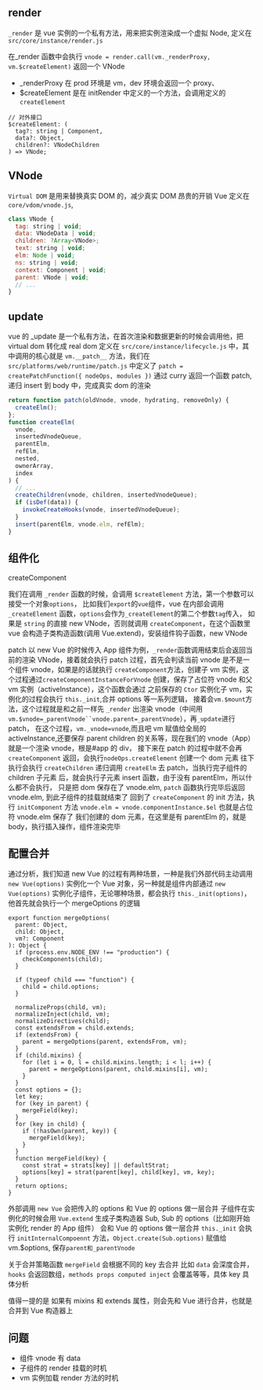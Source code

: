## render

`_render` 是 vue 实例的一个私有方法，用来把实例渲染成一个虚拟 Node, 定义在 `src/core/instance/render.js`

在\_render 函数中会执行 `vnode = render.call(vm._renderProxy, vm.$createElement)` 返回一个 VNode

- \_renderProxy 在 prod 环境是 vm，dev 环境会返回一个 proxy、
- \$createElement 是在 initRender 中定义的一个方法，会调用定义的 `createElement`

```flow js
// 对外接口
$createElement: (
  tag?: string | Component,
  data?: Object,
  children?: VNodeChildren
) => VNode;
```

## VNode

`Virtual DOM` 是用来替换真实 DOM 的，减少真实 DOM 昂贵的开销
Vue 定义在 `core/vdom/vnode.js`,

```js
class VNode {
  tag: string | void;
  data: VNodeData | void;
  children: ?Array<VNode>;
  text: string | void;
  elm: Node | void;
  ns: string | void;
  context: Component | void;
  parent: VNode | void;
  // ...
}
```

## update

vue 的 \_update 是一个私有方法，在首次渲染和数据更新的时候会调用他，把 virtual dom 转化成 real dom
定义在 `src/core/instance/lifecycle.js` 中，其中调用的核心就是 `vm.__patch__` 方法，我们在
`src/platforms/web/runtime/patch.js` 中定义了 `patch = createPatchFunction({ nodeOps, modules })`
通过 curry 返回一个函数 patch, 递归 insert 到 body 中，完成真实 dom 的渲染

```js
return function patch(oldVnode, vnode, hydrating, removeOnly) {
  createElm();
};
function createElm(
  vnode,
  insertedVnodeQueue,
  parentElm,
  refElm,
  nested,
  ownerArray,
  index
) {
  // ...
  createChildren(vnode, children, insertedVnodeQueue);
  if (isDef(data)) {
    invokeCreateHooks(vnode, insertedVnodeQueue);
  }
  insert(parentElm, vnode.elm, refElm);
}
```

## 组件化

createComponent

我们在调用 `_render` 函数的时候，会调用 `$createElement` 方法，第一个参数可以接受一个对象`options`，
比如我们`export`的`vue`组件，vue 在内部会调用 `_createElement` 函数，`options`会作为`_createElement`的第二个参数`tag`传入，
如果是 `string` 的直接 new VNode，否则就调用 `createComponent`，在这个函数里 vue 会构造子类构造函数(调用 Vue.extend)，安装组件钩子函数，new VNode

patch
以 new Vue 的时候传入 App 组件为例，`_render`函数调用结束后会返回当前的渲染 VNode，接着就会执行 patch 过程，首先会判读当前 vnode 是不是一个组件 vnode，如果是的话就执行
`createComponent`方法，创建子 vm 实例，这个过程通过`createComponentInstanceForVnode` 创建，保存了占位符 vnode 和父 vm 实例（activeInstance），这个函数会通过
之前保存的 `Ctor` 实例化子 vm，实例化的过程会执行 `this._init`,合并 options 等一系列逻辑，
接着会`vm.$mount`方法，这个过程就是和之前一样先 `_render` 出渲染 vnode（中间用` vm.$vnode=_parentVnode``vnode.parent=_parentVnode `），再`_update`进行 patch，
在这个过程，`vm._vnode=vnode`,而且吧 vm 赋值给全局的 activeInstance,还要保存 parent children 的关系等，现在我们的 vnode（App）就是一个渲染 vnode，根是#app 的 div，
接下来在 patch 的过程中就不会再 `createComponent` 返回，会执行`nodeOps.createElement` 创建一个 dom 元素
往下执行会执行 `createChildren` 递归调用 `createElm` 去 patch，当执行完子组件的 children 子元素 后，就会执行子元素 insert 函数，由于没有 parentElm，所以什么都不会执行，
只是把 dom 保存在了 vnode.elm, `patch` 函数执行完毕后返回 vnode.elm, 到此子组件的挂载就结束了
回到了 `createComponent` 的 init 方法，执行 `initComponent` 方法 `vnode.elm = vnode.componentInstance.$el` 也就是占位符 vnode.elm 保存了
我们创建的 dom 元素，在这里是有 parentElm 的，就是 body，执行插入操作，组件渲染完毕

## 配置合并

通过分析，我们知道 new Vue 的过程有两种场景，一种是我们外部代码主动调用 `new Vue(options)` 实例化一个 Vue 对象，另一种就是组件内部通过
`new Vue(options)` 实例化子组件，无论哪种场景，都会执行 `this._init(options)`，他首先就会执行一个 mergeOptions 的逻辑

```flow js
export function mergeOptions(
  parent: Object,
  child: Object,
  vm?: Component
): Object {
  if (process.env.NODE_ENV !== "production") {
    checkComponents(child);
  }

  if (typeof child === "function") {
    child = child.options;
  }

  normalizeProps(child, vm);
  normalizeInject(child, vm);
  normalizeDirectives(child);
  const extendsFrom = child.extends;
  if (extendsFrom) {
    parent = mergeOptions(parent, extendsFrom, vm);
  }
  if (child.mixins) {
    for (let i = 0, l = child.mixins.length; i < l; i++) {
      parent = mergeOptions(parent, child.mixins[i], vm);
    }
  }
  const options = {};
  let key;
  for (key in parent) {
    mergeField(key);
  }
  for (key in child) {
    if (!hasOwn(parent, key)) {
      mergeField(key);
    }
  }
  function mergeField(key) {
    const strat = strats[key] || defaultStrat;
    options[key] = strat(parent[key], child[key], vm, key);
  }
  return options;
}
```

外部调用 `new Vue` 会把传入的 options 和 Vue 的 options 做一层合并
子组件在实例化的时候会用 `Vue.extend` 生成子类构造器 Sub, Sub 的 options（比如刚开始实例化 render 的 App 组件） 会和 Vue 的 options 做一层合并
`this._init` 会执行 `initInternalCompoennt` 方法，`Object.create(Sub.options)` 赋值给 vm.\$options, 保存`parent和_parentVnode`

关于合并策略函数 `mergeField` 会根据不同的 key 去合并
比如 `data` 会深度合并，`hooks` 会返回数组，`methods props computed inject` 会覆盖等等，具体 key 具体分析

值得一提的是 如果有 mixins 和 extends 属性，则会先和 Vue 进行合并，也就是合并到 Vue 构造器上

## 问题

- 组件 vnode 有 data
- 子组件的 render 挂载的时机
- vm 实例加载 render 方法的时机
